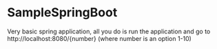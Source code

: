 # SampleSpringBoot

Very basic spring application, all you do is run the application and go to http://localhost:8080/{number} (where number is an option 1-10)
